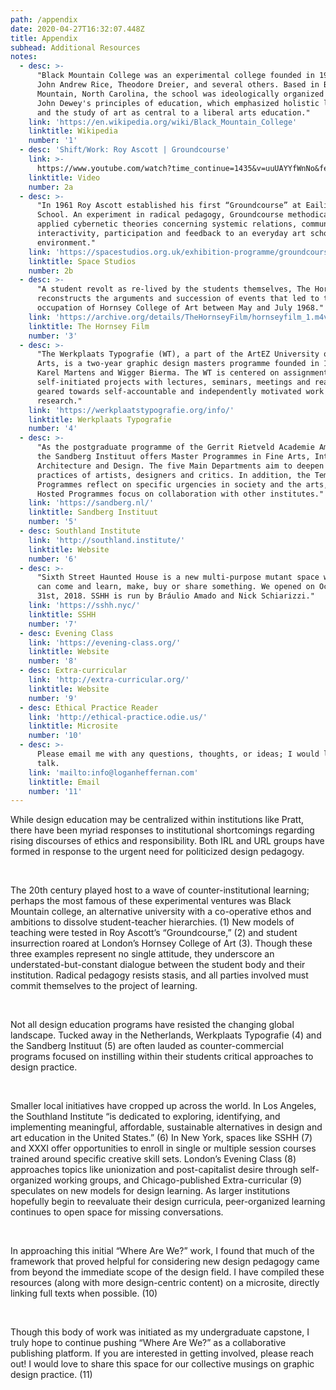 ```yaml
---
path: /appendix
date: 2020-04-27T16:32:07.448Z
title: Appendix
subhead: Additional Resources
notes:
  - desc: >-
      "Black Mountain College was an experimental college founded in 1933 by
      John Andrew Rice, Theodore Dreier, and several others. Based in Black
      Mountain, North Carolina, the school was ideologically organized around
      John Dewey's principles of education, which emphasized holistic learning
      and the study of art as central to a liberal arts education."
    link: 'https://en.wikipedia.org/wiki/Black_Mountain_College'
    linktitle: Wikipedia
    number: '1'
  - desc: 'Shift/Work: Roy Ascott | Groundcourse'
    link: >-
      https://www.youtube.com/watch?time_continue=1435&v=uuUAYYfWnNo&feature=emb_logo
    linktitle: Video
    number: 2a
  - desc: >-
      "In 1961 Roy Ascott established his first “Groundcourse” at Eailing Art
      School. An experiment in radical pedagogy, Groundcourse methodically
      applied cybernetic theories concerning systemic relations, communication,
      interactivity, participation and feedback to an everyday art school
      environment."
    link: 'https://spacestudios.org.uk/exhibition-programme/groundcourse/'
    linktitle: Space Studios
    number: 2b
  - desc: >-
      "A student revolt as re-lived by the students themselves, The Hornsey Film
      reconstructs the arguments and succession of events that led to the
      occupation of Hornsey College of Art between May and July 1968."
    link: 'https://archive.org/details/TheHornseyFilm/hornseyfilm_1.m4v'
    linktitle: The Hornsey Film
    number: '3'
  - desc: >-
      "The Werkplaats Typografie (WT), a part of the ArtEZ University of the
      Arts, is a two-year graphic design masters programme founded in 1998 by
      Karel Martens and Wigger Bierma. The WT is centered on assignments and
      self-initiated projects with lectures, seminars, meetings and readings
      geared towards self-accountable and independently motivated work and
      research."
    link: 'https://werkplaatstypografie.org/info/'
    linktitle: Werkplaats Typografie
    number: '4'
  - desc: >-
      "As the postgraduate programme of the Gerrit Rietveld Academie Amsterdam,
      the Sandberg Instituut offers Master Programmes in Fine Arts, Interior
      Architecture and Design. The five Main Departments aim to deepen the
      practices of artists, designers and critics. In addition, the Temporary
      Programmes reflect on specific urgencies in society and the arts, and the
      Hosted Programmes focus on collaboration with other institutes."
    link: 'https://sandberg.nl/'
    linktitle: Sandberg Instituut
    number: '5'
  - desc: Southland Institute
    link: 'http://southland.institute/'
    linktitle: Website
    number: '6'
  - desc: >-
      "Sixth Street Haunted House is a new multi-purpose mutant space where you
      can come and learn, make, buy or share something. We opened on October
      31st, 2018. SSHH is run by Bráulio Amado and Nick Schiarizzi."
    link: 'https://sshh.nyc/'
    linktitle: SSHH
    number: '7'
  - desc: Evening Class
    link: 'https://evening-class.org/'
    linktitle: Website
    number: '8'
  - desc: Extra-curricular
    link: 'http://extra-curricular.org/'
    linktitle: Website
    number: '9'
  - desc: Ethical Practice Reader
    link: 'http://ethical-practice.odie.us/'
    linktitle: Microsite
    number: '10'
  - desc: >-
      Please email me with any questions, thoughts, or ideas; I would love to
      talk.
    link: 'mailto:info@loganheffernan.com'
    linktitle: Email
    number: '11'
---
```

While design education may be centralized within institutions like Pratt, there have been myriad responses to institutional shortcomings regarding rising discourses of ethics and responsibility. Both IRL and URL groups have formed in response to the urgent need for politicized design pedagogy.

<br/>

The 20th century played host to a wave of counter-institutional learning; perhaps the most famous of these experimental ventures was Black Mountain college, an alternative university with a co-operative ethos and ambitions to dissolve student-teacher hierarchies. <span class="contentNote">(1)</span> New models of teaching were tested in Roy Ascott’s “Groundcourse,” <span class="contentNote">(2)</span> and student insurrection roared at London’s Hornsey College of Art <span class="contentNote">(3)</span>. Though these three examples represent no single attitude, they underscore an understated-but-constant dialogue between the student body and their institution. Radical pedagogy resists stasis, and all parties involved must commit themselves to the project of learning.

<br/>

Not all design education programs have resisted the changing global landscape. Tucked away in the Netherlands, Werkplaats Typografie <span class="contentNote">(4)</span> and the Sandberg Instituut <span class="contentNote">(5)</span> are often lauded as counter-commercial programs focused on instilling within their students critical approaches to design practice.

<br/>

Smaller local initiatives have cropped up across the world. In Los Angeles, the Southland Institute “is dedicated to exploring, identifying, and implementing meaningful, affordable, sustainable alternatives in design and art education in the United States.” <span class="contentNote">(6)</span> In New York, spaces like SSHH <span class="contentNote">(7)</span> and XXXI offer opportunities to enroll in single or multiple session courses trained around specific creative skill sets. London’s Evening Class <span class="contentNote">(8)</span> approaches topics like unionization and post-capitalist desire through self-organized working groups, and Chicago-published Extra-curricular <span class="contentNote">(9)</span> speculates on new models for design learning. As larger institutions hopefully begin to reevaluate their design curricula, peer-organized learning continues to open space for missing conversations.

<br/>

In approaching this initial “Where Are We?” work, I found that much of the framework that proved helpful for considering new design pedagogy came from beyond the immediate scope of the design field. I have compiled these resources (along with more design-centric content) on a microsite, directly linking full texts when possible. <span class="contentNote">(10)</span>

<br/>

Though this body of work was initiated as my undergraduate capstone, I truly hope to continue pushing “Where Are We?” as a collaborative publishing platform. If you are interested in getting involved, please reach out! I would love to share this space for our collective musings on graphic design practice. <span class="contentNote">(11)</span>
